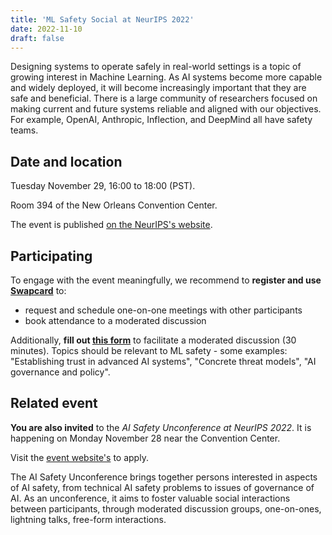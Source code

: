 ```yaml
---
title: 'ML Safety Social at NeurIPS 2022'
date: 2022-11-10
draft: false
---
```



Designing systems to operate safely in real-world settings is a topic of growing interest in Machine Learning. As AI systems become more capable and widely deployed, it will become increasingly important that they are safe and beneficial. There is a large community of researchers focused on making current and future systems reliable and aligned with our objectives. For example, OpenAI, Anthropic, Inflection, and DeepMind all have safety teams. 


## Date and location

Tuesday November 29, 16:00 to 18:00 (PST).

Room 394 of the New Orleans Convention Center.

The event is published [on the NeurIPS's website](https://neurips.cc/Conferences/2022/Schedule?showEvent=56270).


## Participating

To engage with the event meaningfully, we recommend to **register and use [Swapcard](https://app.swapcard.com/event/ml-safety-social-neurips-2022)** to:

- request and schedule one-on-one meetings with other participants
- book attendance to a moderated discussion

Additionally, **fill out [this form](https://airtable.com/shrVlah4XmVe83HyJ)** to facilitate a moderated discussion (30 minutes). Topics should be relevant to ML safety - some examples: "Establishing trust in advanced AI systems", "Concrete threat models", "AI governance and policy".


## Related event

**You are also invited** to the *AI Safety Unconference at NeurIPS 2022*. It is happening on Monday November 28 near the Convention Center.

Visit the [event website's](https://aisafetyevents.org/events/aisuneurips2022/) to apply.

The AI Safety Unconference brings together persons interested in aspects of AI safety, from technical AI safety problems to issues of governance of AI. As an unconference, it aims to foster valuable social interactions between participants, through moderated discussion groups, one-on-ones, lightning talks, free-form interactions.